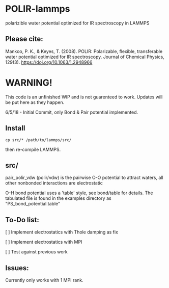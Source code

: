 # POLIR-lammps
polarizible water potential optimized for IR spectroscopy in LAMMPS

## Please cite:
Mankoo, P. K., & Keyes, T. (2008). POLIR: Polarizable, flexible, transferable
water potential optimized for IR spectroscopy. Journal of Chemical Physics,
129(3). https://doi.org/10.1063/1.2948966

# WARNING!
This code is an unfinished WIP and is not guarenteed to work. Updates will be
put here as they happen.

6/5/18 - Initial Commit, only Bond & Pair potential implemented.

## Install

`cp src/* /path/to/lammps/src/`

then re-compile LAMMPS.


## src/

pair_polir_vdw (polir/vdw) is the pairwise O-O potential to attract waters, all other nonbonded
interactions are electrostatic

O-H bond potential uses a 'table' style, see bond/table for details. The
tabulated file is found in the examples directory as "PS_bond_potential.table"


## To-Do list:

[ ] Implement electrostatics with Thole damping as fix

[ ] Implement electrostatics with MPI

[ ] Test against previous work



## Issues:

Currently only works with 1 MPI rank.
